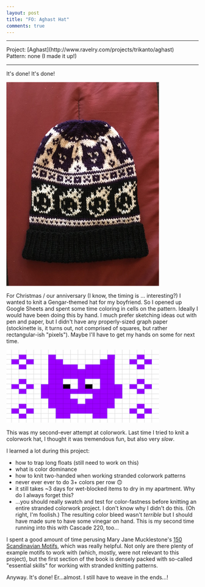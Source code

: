 ```yaml
---
layout: post
title: "FO: Aghast Hat"
comments: true
---
```


<hr/>
Project: [Aghast](http://www.ravelry.com/projects/trikanto/aghast)<br/>
Pattern: none (I made it up!)
<hr/>

It's done! It's done!

<img src="/images/12-25-16/gengar-hat.jpg"/>

For Christmas / our anniversary (I know, the timing is ... interesting?) I wanted to knit a Gengar-themed hat for my boyfriend. So I opened up Google Sheets and spent some time coloring in cells on the pattern. Ideally I would have been doing this by hand. I much prefer sketching ideas out with pen and paper, but I didn't have any properly-sized graph paper (stockinette is, it turns out, not comprised of squares, but rather rectangular-ish "pixels"). Maybe I'll have to get my hands on some for next time.

<img src="/images/12-25-16/gengar-pat.png"/>

This was my second-ever attempt at colorwork. Last time I tried to knit a colorwork hat, I thought it was tremendous fun, but also very _slow_.

I learned a lot during this project:

- how to trap long floats (still need to work on this)
- what is color dominance
- how to knit two-handed when working stranded colorwork patterns
- never ever ever to do 3+ colors per row 🙃
- it still takes ~3 days for wet-blocked items to dry in my apartment. Why do I always forget this?
- ...you should really swatch and test for color-fastness before knitting an entire stranded colorwork project. I don't know why I didn't do this. (Oh right, I'm foolish.) The resulting color bleed wasn't _terrible_ but I should have made sure to have some vinegar on hand. This is my second time running into this with Cascade 220, too...

I spent a good amount of time perusing Mary Jane Mucklestone's [150 Scandinavian Motifs](https://www.amazon.com/gp/product/1596688556/ref=as_li_tl?ie=UTF8&camp=1789&creative=9325&creativeASIN=1596688556&linkCode=as2&tag=bonnieisen-20&linkId=d8eac2fa9e7469095df91ed2cb5e1372), which was really helpful. Not only are there plenty of example motifs to work with (which, mostly, were not relevant to this project), but the first section of the book is densely packed with so-called "essential skills" for working with stranded knitting patterns.

Anyway. It's done! Er...almost. I still have to weave in the ends...!